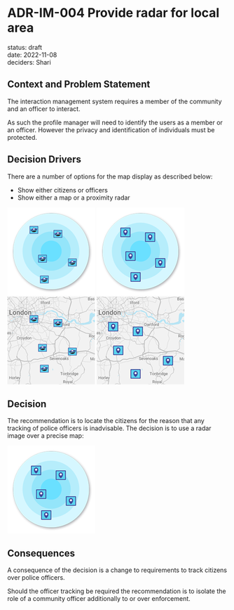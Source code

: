 # ADR-IM-004 Provide radar for local area
status: draft  
date: 2022-11-08  
deciders: Shari

## Context and Problem Statement
The interaction management system requires a member of the community and an officer to interact.

As such the profile manager will need to identify the users as a member or an officer.  However the privacy and identification of individuals must be protected.

## Decision Drivers
There are a number of options for the map display as described below:

 * Show either citizens or officers 
 * Show either a map or a proximity radar


![](./radar1.png) ![](./radar2.png) ![](./radar3.png) ![](./radar4.png)                                                                                                                                                 

## Decision
The recommendation is to locate the citizens for the reason that any tracking of police officers is inadvisable.
The decision is to use a radar image over a precise map:

![](./radar2.png)

## Consequences
A consequence of the decision is a change to requirements to track citizens over police officers.

Should the officer tracking be required the recommendation is to isolate the role of a community officer additionally to or over enforcement.

